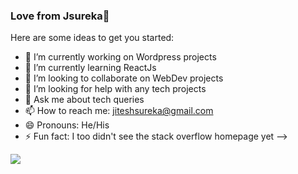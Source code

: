 ### Love from Jsureka👋

Here are some ideas to get you started:

- 🔭 I’m currently working on Wordpress projects
- 🌱 I’m currently learning ReactJs
- 👯 I’m looking to collaborate on WebDev projects
- 🤔 I’m looking for help with any tech projects
- 💬 Ask me about tech queries
- 📫 How to reach me: jiteshsureka@gmail.com
- 😄 Pronouns: He/His
- ⚡ Fun fact: I too didn't see the stack overflow homepage yet
-->
<img src="https://github-readme-stats.vercel.app/api?username=jsureka&&show_icons=true&title_color=ffffff&icon_color=bb2acf&text_color=daf7dc&bg_color=151515">
<img src="https://github-readme-stats.vercel.app/api/pin/?username=anuraghazra&repo=github-readme-stats)](https://github.com/anuraghazra/github-readme-stats'>
